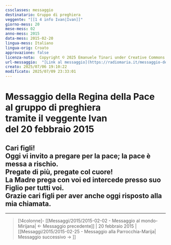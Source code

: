 ```yaml
---
cssclasses: messaggio
destinatario: Gruppo di preghiera
veggente: "[[1 4 info Ivan|Ivan]]"
giorno-mess: 20
mese-mess: 02
anno-mess: 2015
data-mess: 2015-02-20
lingua-mess: Italiano
lingua-orig: Croato
approvazione: false
licenza-nota:  Copyright © 2025 Emanuele Tinari under Creative Commons BY-NC-SA 4.0 https://creativecommons.org/licenses/by-nc-sa/4.0/
url-messaggio:  "[Link al messaggio](https://radiomaria.it/messaggio-del-20-febbraio-2015/)"
creato: 2025/07/06 19:10:22
modificato: 2025/07/09 23:33:01
---
```


# Messaggio della Regina della Pace<br>al gruppo di preghiera<br>tramite il veggente Ivan<br>del 20 febbraio 2015

## Cari figli!<br>Oggi vi invito a pregare per la pace; la pace è messa a rischio.<br>Pregate di più, pregate col cuore!<br>La Madre prega con voi ed intercede presso suo Figlio per tutti voi.<br>Grazie cari figli per aver anche oggi risposto alla mia chiamata.

***

> [!4colonne]- [[Messaggi/2015/2015-02-02 - Messaggio al mondo-Mirijana| ← Messaggio precedente]] | 20 febbraio 2015 | [[Messaggi/2015/2015-02-25 - Messaggio alla Parrocchia-Marija| Messaggio successivo → ]]
